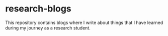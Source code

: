 # research-blogs

This repository contains blogs where I write about things that I have learned during my journey as a research student.
